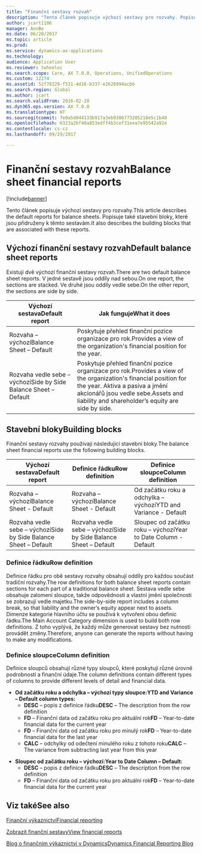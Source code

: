 ```yaml
---
title: "Finanční sestavy rozvah"
description: "Tento článek popisuje výchozí sestavy pro rozvahy. Popisuje také stavební bloky, které jsou přidruženy k těmto sestavám."
author: jcart1106
manager: AnnBe
ms.date: 06/20/2017
ms.topic: article
ms.prod: 
ms.service: dynamics-ax-applications
ms.technology: 
audience: Application User
ms.reviewer: twheeloc
ms.search.scope: Core, AX 7.0.0, Operations, UnifiedOperations
ms.custom: 12274
ms.assetid: 52f78229-f531-4d16-b337-e2628994acb6
ms.search.region: Global
ms.author: jcart
ms.search.validFrom: 2016-02-28
ms.dyn365.ops.version: AX 7.0.0
ms.translationtype: HT
ms.sourcegitcommit: 7e0a5d044133b917a3eb9386773205218e5c1b40
ms.openlocfilehash: 6323a2bf40a853edff4b3cef31eea7e95542a92e
ms.contentlocale: cs-cz
ms.lasthandoff: 09/29/2017

---
```


# <a name="balance-sheet-financial-reports"></a><span data-ttu-id="acb34-104">Finanční sestavy rozvah</span><span class="sxs-lookup"><span data-stu-id="acb34-104">Balance sheet financial reports</span></span>

[!include[banner](../includes/banner.md)]


<span data-ttu-id="acb34-105">Tento článek popisuje výchozí sestavy pro rozvahy.</span><span class="sxs-lookup"><span data-stu-id="acb34-105">This article describes the default reports for balance sheets.</span></span> <span data-ttu-id="acb34-106">Popisuje také stavební bloky, které jsou přidruženy k těmto sestavám.</span><span class="sxs-lookup"><span data-stu-id="acb34-106">It also describes the building blocks that are associated with these reports.</span></span> 

<a name="default-balance-sheet-reports"></a><span data-ttu-id="acb34-107">Výchozí finanční sestavy rozvah</span><span class="sxs-lookup"><span data-stu-id="acb34-107">Default balance sheet reports</span></span>
-----------------------------

<span data-ttu-id="acb34-108">Existují dvě výchozí finanční sestavy rozvah.</span><span class="sxs-lookup"><span data-stu-id="acb34-108">There are two default balance sheet reports.</span></span> <span data-ttu-id="acb34-109">V jedné sestavě jsou oddíly nad sebou.</span><span class="sxs-lookup"><span data-stu-id="acb34-109">On one report, the sections are stacked.</span></span> <span data-ttu-id="acb34-110">Ve druhé jsou oddíly vedle sebe.</span><span class="sxs-lookup"><span data-stu-id="acb34-110">On the other report, the sections are side by side.</span></span>

| <span data-ttu-id="acb34-111">Výchozí sestava</span><span class="sxs-lookup"><span data-stu-id="acb34-111">Default report</span></span>                       | <span data-ttu-id="acb34-112">Jak funguje</span><span class="sxs-lookup"><span data-stu-id="acb34-112">What it does</span></span>                                                                                                                           |
|--------------------------------------|----------------------------------------------------------------------------------------------------------------------------------------|
| <span data-ttu-id="acb34-113">Rozvaha – výchozí</span><span class="sxs-lookup"><span data-stu-id="acb34-113">Balance Sheet – Default</span></span>              | <span data-ttu-id="acb34-114">Poskytuje přehled finanční pozice organizace pro rok.</span><span class="sxs-lookup"><span data-stu-id="acb34-114">Provides a view of the organization's financial position for the year.</span></span>                                                                 |
| <span data-ttu-id="acb34-115">Rozvaha vedle sebe – výchozí</span><span class="sxs-lookup"><span data-stu-id="acb34-115">Side by Side Balance Sheet – Default</span></span> | <span data-ttu-id="acb34-116">Poskytuje přehled finanční pozice organizace pro rok.</span><span class="sxs-lookup"><span data-stu-id="acb34-116">Provides a view of the organization's financial position for the year.</span></span> <span data-ttu-id="acb34-117">Aktiva a pasiva a jmění akcionářů jsou vedle sebe.</span><span class="sxs-lookup"><span data-stu-id="acb34-117">Assets and liability and shareholder’s equity are side by side.</span></span> |

## <a name="building-blocks"></a><span data-ttu-id="acb34-118">Stavební bloky</span><span class="sxs-lookup"><span data-stu-id="acb34-118">Building blocks</span></span>
<span data-ttu-id="acb34-119">Finanční sestavy rozvahy používají následující stavební bloky.</span><span class="sxs-lookup"><span data-stu-id="acb34-119">The balance sheet financial reports use the following building blocks.</span></span>

| <span data-ttu-id="acb34-120">Výchozí sestava</span><span class="sxs-lookup"><span data-stu-id="acb34-120">Default report</span></span>                       | <span data-ttu-id="acb34-121">Definice řádku</span><span class="sxs-lookup"><span data-stu-id="acb34-121">Row definition</span></span>                       | <span data-ttu-id="acb34-122">Definice sloupce</span><span class="sxs-lookup"><span data-stu-id="acb34-122">Column definition</span></span>             |
|--------------------------------------|--------------------------------------|-------------------------------|
| <span data-ttu-id="acb34-123">Rozvaha – výchozí</span><span class="sxs-lookup"><span data-stu-id="acb34-123">Balance Sheet - Default</span></span>              | <span data-ttu-id="acb34-124">Rozvaha – výchozí</span><span class="sxs-lookup"><span data-stu-id="acb34-124">Balance Sheet - Default</span></span>              | <span data-ttu-id="acb34-125">Od začátku roku a odchylka – výchozí</span><span class="sxs-lookup"><span data-stu-id="acb34-125">YTD and Variance - Default</span></span>    |
| <span data-ttu-id="acb34-126">Rozvaha vedle sebe – výchozí</span><span class="sxs-lookup"><span data-stu-id="acb34-126">Side by Side Balance Sheet – Default</span></span> | <span data-ttu-id="acb34-127">Rozvaha vedle sebe – výchozí</span><span class="sxs-lookup"><span data-stu-id="acb34-127">Side by Side Balance Sheet – Default</span></span> | <span data-ttu-id="acb34-128">Sloupec od začátku roku – výchozí</span><span class="sxs-lookup"><span data-stu-id="acb34-128">Year to Date Column - Default</span></span> |

### <a name="row-definition"></a><span data-ttu-id="acb34-129">Definice řádku</span><span class="sxs-lookup"><span data-stu-id="acb34-129">Row definition</span></span>

<span data-ttu-id="acb34-130">Definice řádku pro obě sestavy rozvahy obsahují oddíly pro každou součást tradiční rozvahy.</span><span class="sxs-lookup"><span data-stu-id="acb34-130">The row definitions for both balance sheet reports contain sections for each part of a traditional balance sheet.</span></span> <span data-ttu-id="acb34-131">Sestava vedle sebe obsahuje zalomení sloupce, takže odpovědnosti a vlastní jmění společnosti se zobrazují vedle majetku.</span><span class="sxs-lookup"><span data-stu-id="acb34-131">The side-by-side report includes a column break, so that liability and the owner’s equity appear next to assets.</span></span> <span data-ttu-id="acb34-132">Dimenze kategorie hlavního účtu se používá k vytvoření obou definic řádku.</span><span class="sxs-lookup"><span data-stu-id="acb34-132">The Main Account Category dimension is used to build both row definitions.</span></span> <span data-ttu-id="acb34-133">Z toho vyplývá, že každý může generovat sestavy bez nutnosti provádět změny.</span><span class="sxs-lookup"><span data-stu-id="acb34-133">Therefore, anyone can generate the reports without having to make any modifications.</span></span>

### <a name="column-definition"></a><span data-ttu-id="acb34-134">Definice sloupce</span><span class="sxs-lookup"><span data-stu-id="acb34-134">Column definition</span></span>

<span data-ttu-id="acb34-135">Definice sloupců obsahují různé typy sloupců, které poskytují různé úrovně podrobností a finanční údaje.</span><span class="sxs-lookup"><span data-stu-id="acb34-135">The column definitions contain different types of columns to provide different levels of detail and financial data.</span></span>

-   <span data-ttu-id="acb34-136">**Od začátku roku a odchylka – výchozí typy sloupce:**</span><span class="sxs-lookup"><span data-stu-id="acb34-136">**YTD and Variance – Default column types:**</span></span>
    -   <span data-ttu-id="acb34-137">**DESC** – popis z definice řádku</span><span class="sxs-lookup"><span data-stu-id="acb34-137">**DESC** – The description from the row definition</span></span>
    -   <span data-ttu-id="acb34-138">**FD** – Finanční data od začátku roku pro aktuální rok</span><span class="sxs-lookup"><span data-stu-id="acb34-138">**FD** – Year-to-date financial data for the current year</span></span>
    -   <span data-ttu-id="acb34-139">**FD** – Finanční data od začátku roku pro minulý rok</span><span class="sxs-lookup"><span data-stu-id="acb34-139">**FD** – Year-to-date financial data for the last year</span></span>
    -   <span data-ttu-id="acb34-140">**CALC** – odchylky od odečtení minulého roku z tohoto roku</span><span class="sxs-lookup"><span data-stu-id="acb34-140">**CALC** – The variance from subtracting last year from this year</span></span>

<!-- -->

-   <span data-ttu-id="acb34-141">**Sloupec od začátku roku – výchozí:**</span><span class="sxs-lookup"><span data-stu-id="acb34-141">**Year to Date Column – Default:**</span></span>
    -   <span data-ttu-id="acb34-142">**DESC** – popis z definice řádku</span><span class="sxs-lookup"><span data-stu-id="acb34-142">**DESC** – The description from the row definition</span></span>
    -   <span data-ttu-id="acb34-143">**FD** – Finanční data od začátku roku pro aktuální rok</span><span class="sxs-lookup"><span data-stu-id="acb34-143">**FD** – Year-to-date financial data for the current year</span></span>

 

<a name="see-also"></a><span data-ttu-id="acb34-144">Viz také</span><span class="sxs-lookup"><span data-stu-id="acb34-144">See also</span></span>
--------

[<span data-ttu-id="acb34-145">Finanční výkaznictví</span><span class="sxs-lookup"><span data-stu-id="acb34-145">Financial reporting</span></span>](financial-reporting-getting-started.md)

[<span data-ttu-id="acb34-146">Zobrazit finanční sestavy</span><span class="sxs-lookup"><span data-stu-id="acb34-146">View financial reports</span></span>](view-financial-reports.md)

[<span data-ttu-id="acb34-147">Blog o finančním výkaznictví v Dynamics</span><span class="sxs-lookup"><span data-stu-id="acb34-147">Dynamics Financial Reporting Blog</span></span>](http://blogs.msdn.com/b/dynamics_financial_reporting/)




